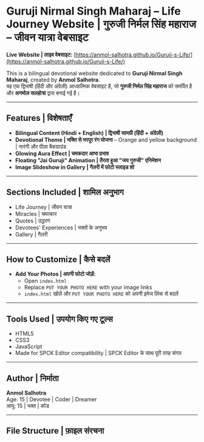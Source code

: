# Guruji Nirmal Singh Maharaj – Life Journey Website | गुरुजी निर्मल सिंह महाराज – जीवन यात्रा वेबसाइट

**Live Website | लाइव वेबसाइट:** [https://anmol-salhotra.github.io/Guruji-s-Life/](https://anmol-salhotra.github.io/Guruji-s-Life/)

This is a bilingual devotional website dedicated to **Guruji Nirmal Singh Maharaj**, created by **Anmol Salhotra**.  
यह एक द्विभाषी (हिंदी और अंग्रेज़ी) आध्यात्मिक वेबसाइट है, जो **गुरुजी निर्मल सिंह महाराज** को समर्पित है और **अनमोल सलहोत्रा** द्वारा बनाई गई है।

---

## Features | विशेषताएँ

- **Bilingual Content (Hindi + English) | द्विभाषी सामग्री (हिंदी + अंग्रेज़ी)**
- **Devotional Theme | भक्ति से भरपूर रंग योजना** – Orange and yellow background | नारंगी और पीला बैकग्राउंड
- **Glowing Aura Effect | चमकदार आभा प्रभाव**
- **Floating "Jai Guruji" Animation | तैरता हुआ "जय गुरुजी" एनिमेशन**
- **Image Slideshow in Gallery | गैलरी में फोटो स्लाइड शो**

---

## Sections Included | शामिल अनुभाग

- Life Journey | जीवन यात्रा  
- Miracles | चमत्कार  
- Quotes | उद्धरण  
- Devotees' Experiences | भक्तों के अनुभव  
- Gallery | गैलरी  

---

## How to Customize | कैसे बदलें

- **Add Your Photos | अपनी फोटो जोड़ें:**
  - Open `index.html`
  - Replace `PUT YOUR PHOTO HERE` with your image links  
  - `index.html` खोलें और `PUT YOUR PHOTO HERE` को अपनी इमेज लिंक से बदलें

---

## Tools Used | उपयोग किए गए टूल्स

- HTML5  
- CSS3  
- JavaScript  
- Made for SPCK Editor compatibility | SPCK Editor के साथ पूरी तरह संगत

---

## Author | निर्माता

**Anmol Salhotra**  
Age: 15 | Devotee | Coder | Dreamer  
आयु: 15 | भक्त | कोड

---

## File Structure | फ़ाइल संरचना
